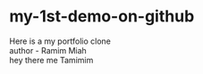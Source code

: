 # my-1st-demo-on-github
Here is a my portfolio clone
<br>
author - Ramim Miah
<br>
hey there me Tamimim


